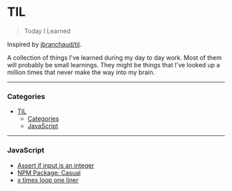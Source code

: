 # TIL

> Today I Learned

Inspired by [jbranchaud/til](https://github.com/jbranchaud/til).

A collection of things I've learned during my day to day work.
Most of them will probably be small learnings.
They might be things that I've looked up a million times that never make the way into my brain.

---

### Categories

- [TIL](#til)
    - [Categories](#categories)
    - [JavaScript](#javascript)

---

### JavaScript

- [Assert if input is an integer](javascript/assert-is-integer.md)
- [NPM Package: Casual](javascript/npm-package-casual.md)
- [x times loop one liner](javascript/x-times-loop-one-liner.md)
